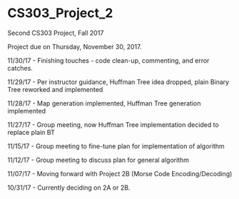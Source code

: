 # CS303_Project_2
Second CS303 Project, Fall 2017

Project due on Thursday, November 30, 2017.

11/30/17 - Finishing touches - code clean-up, commenting, and error catches.
  
11/29/17 - Per instructor guidance, Huffman Tree idea dropped, plain Binary Tree reworked and implemented

11/28/17 - Map generation implemented, Huffman Tree generation implemented
  
11/27/17 - Group meeting, now Huffman Tree implementation decided to replace plain BT

11/15/17 - Group meeting to fine-tune plan for implementation of algorithm

11/12/17 - Group meeting to discuss plan for general algorithm

11/07/17 - Moving forward with Project 2B (Morse Code Encoding/Decoding)

10/31/17 - Currently deciding on 2A or 2B.
